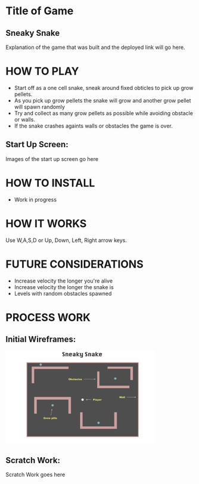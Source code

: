 # Title of Game
## Sneaky Snake
Explanation of the game that was built and the deployed link will go here.



# HOW TO PLAY
- Start off as a one cell snake, sneak around fixed obticles to pick up grow pellets.
- As you pick up grow pellets the snake will grow and another grow pellet will spawn randomly
- Try and collect as many grow pellets as possible while avoiding obstacle or walls.
- If the snake crashes againts walls or obstacles the game is over.

## Start Up Screen:
Images of the start up screen go here 

# HOW TO INSTALL

- Work in progress


# HOW IT WORKS
Use W,A,S,D or Up, Down, Left, Right arrow keys.


# FUTURE CONSIDERATIONS
- Increase velocity the longer you're alive
- Increase velocity the longer the snake is
- Levels with random obstacles spawned


# PROCESS WORK

## Initial Wireframes:
<img src="./Images/WireFrame.png" alt="WireFrame" width="400px">

## Scratch Work:

Scratch Work goes here
